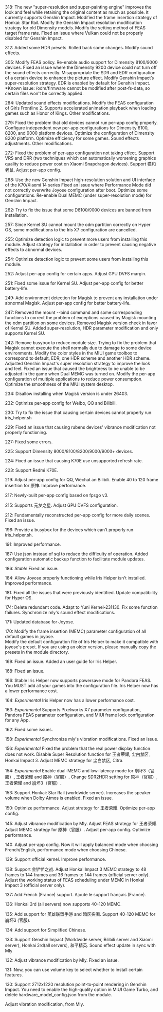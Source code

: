 318:
The new "super-resolution and super-painting engine" improves the look and feel while retaining the original content as much as possible. It currently supports Genshin Impact.
Modified the frame insertion strategy of Honkai: Star Rail.
Modify the Genshin Impact resolution modification strategy for old Dimensity models.
Modify the setting method of FEAS target frame rate.
Fixed an issue where Vulkan could not be properly disabled for Genshin Impact.

312:
Added some HDR presets.
Rolled back some changes.
Modify sound effects.

305:
Modify FEAS policy.
Re-enable audio support for Dimensity 8100/9000 devices.
Fixed an issue where the Dimensity 9200 device could not turn off the sound effects correctly.
Misappropriate the SDR and EDR configuration of a certain device to enhance the picture effect.
Modify Genshin Impact’s super-resolution strategy.
EDR is enabled by default for Genshin Impact.
*Known issue: /odm/firmware cannot be modified after post-fs-data, so certain files won't be correctly applied.

284:
Updated sound effects modifications.
Modify the FEAS configuration of Girls Frontline 2.
Supports accelerated animation playback when loading games such as Honor of Kings.
Other modifications.

279:
Fixed the problem that old devices cannot run per-app config properly.
Configure independent new per-app configurations for Dimensity 8100, 8200, and 9000 platform devices.
Optimize the configuration of Dimensity 8200 platform.
Optimize efficiency for some games.
Sound effects adjustments.
Other modifications.

272:
Fixed the problem of per-app configuration not taking effect.
Support VRS and DRR (two techniques which can automatically worsening graphics quality to reduce power cost on Xiaomi Snapdragon devices).
Support 猫和老鼠.
Adjust per-app config.

268:
Use the new Genshin Impact high-resolution solution and UI interface of the K70/Xiaomi 14 series
Fixed an issue where Performance Mode did not correctly overwrite Joyose configuration after boot.
Optimize some configurations.
Re-enable Dual MEMC (under super-resolution mode) for Genshin Impact.

262:
Try to fix the issue that some D8100/9000 devices are banned from installation.

257:
Since Kernel SU cannot mount the odm partition correctly on Hyper OS, some modifications to the Iris X7 configuration are cancelled.

255:
Optimize detection logic to prevent more users from installing this module.
Adjust strategy for installation in order to prevent causing negative effects to abnormal devices.

254:
Optimize detection logic to prevent some users from installing this module.

252:
Adjust per-app config for certain apps.
Adjust GPU DVFS margin.

251:
Fixed some issue for Kernel SU.
Adjust per-app config for better battery-life.

249:
Add environment detection for Magisk to prevent any installation under abnormal Magisk.
Adjust per-app config for better battery-life.

247:
Removed the mount --bind command and some corresponding functions to correct the problem of exceptions caused by Magisk mounting the odm partition on some devices.
Removed Magisk version check in favor of Kernel SU.
Added super-resolution, HDR parameter modification and only supports Kernel SU.

242:
Remove busybox to reduce module size.
Trying to fix the problem that Magisk cannot execute the shell normally due to damage to some device environments.
Modify the color styles in the MIUI game toolbox to correspond to default, EDR, one HDR scheme and another HDR scheme.
Adjusted Genshin Impact's super resolution strategy to improve the look and feel.
Fixed an issue that caused the brightness to be unable to be adjusted in the game when Dual MEMC was turned on.
Modify the per-app configuration of multiple applications to reduce power consumption.
Optimize the smoothness of the MIUI system desktop.

234:
Disallow installing when Magisk version is under 26403.

232:
Optimize per-app config for Weibo, QQ and Bilibili.

230:
Try to fix the issue that causing certain devices cannot properly run iris_helper.sh

229:
Fixed an issue that causing rubens devices' vibrance modification not properly functioning.

227:
Fixed some errors.

225:
Support Dimensity 8000/8100/8200/9000/9000+ devices.

224:
Fixed an issue that causing K70E use unsupported refresh rate.

223:
Support Redmi K70E.

219:
Adjust per-app config for QQ, Wechat an Bilibili.
Enable 40 to 120 frame insertion for 原神.
Improve performance.

217:
Newly-built per-app config based on fpsgo v3.

215:
Supports 元梦之星.
Adjust GPU DVFS configuration.

212:
Fundamentally reconstructed per-app config for more daily scenes.
Fixed an issue.

196:
Provide a busybox for the devices which can't properly run iris_helper.sh.

191:
Improved performance.

187:
Use json instead of sql to reduce the difficulty of operation.
Added configuration automatic backup function to facilitate module updates.

186:
*Stable*
Fixed an issue.

184:
Allow Joyose properly functioning while Iris Helper isn't installed.
Improved performance.

181:
Fixed all the issues that were previously identified.
Update compatibility for Hyper OS.

174:
Delete redundant code.
Adapt to Yuni Kernel-231130.
Fix some function failures.
Synchronize mly's sound effect modifications.

171:
Updated database for Joyose.

170:
Modify the frame insertion (MEMC) parameter configuration of all default games in joyose.  
Modify the default configuration file of Iris Helper to make it compatible with joyose's preset.
If you are using an older version, please manually copy the presets in the module directory.

169:
Fixed an issue.
Added an user guide for Iris Helper.

168:
Fixed an issue.

166:
Stable
Iris Helper now supports powersave mode for Pandora FEAS.
You MUST add all your games into the configuration file.
Iris Helper now has a lower performance cost.

164:
*Experimental*
Iris Helper now has a lower performance cost.

163:
*Experimental*
Supports Pixelworks X7 parameter configuration, Pandora FEAS parameter configuration, and MIUI frame lock configuration for any App.

162:
Fixed some issues.

158:
*Experimental*
Synchronize mly's vibration modifications.
Fixed an issue.

156:
*Experimental*
Fixed the problem that the real power display function does not work.
Disable Super Resolution function for 王者荣耀, 尘白禁区, Honkai Impact 3.
Adjust MEMC strategy for 尘白禁区, Citra.

154:
*Experimental*
Enable dual-MEMC and low-latency mode for 崩坏3（官服）, 王者荣耀 and 原神（官服）.
Change SDR2HDR setting for 原神（官服）, 王者荣耀 and 崩坏3（官服）.

153:
Support Honkai: Star Rail (worldwide server).
Increases the speaker volume when Dolby Atmos is enabled.
Fixed an issue.

150:
Optimize performance.
Adjust strategy for 王者荣耀.
Optimize per-app config.

145:
Adjust vibrance modification by Mly.
Adjust FEAS strategy for 王者荣耀.
Adjust MEMC strategy for 原神（官服）.
Adjust per-app config.
Optimize performance.

140:
Adjust per-app config. Now it will apply balanced mode when choosing French/English, performance mode when choosing Chinese.

139:
Support official kernel.
Improve performance.

138:
Support 金铲铲之战.
Adjust Honkai Impact 3 MEMC strategy to 48 frames to 144 frames and 36 frames to 144 frames (official server only).
Adjust the working status of FEAS scheduling under MEMC in Honkai Impact 3 (official server only).

137:
Add French (France) support.
Ajoute le support français (France).

136:
Honkai 3rd (all servers) now supports 40-120 MEMC.

135:
Add support for 英雄联盟手游 and 暗区突围.
Support 40-120 MEMC for 崩坏3 (官服).

134:
Add support for Simplified Chinese.

133:
Support Genshin Impact (Worldwide server, Bilibili server and Xiaomi server), Honkai 3rd(all servers), 和平精英.
Sound effect update in sync with Mly

132:
Adjust vibrance modification by Mly.
Fixed an issue.

131:
Now, you can use volume key to select whether to install certain features.

130:
Support 2712x1220 resolution point-to-point rendering in Genshin Impact. You need to enable the high-quality option in MIUI Game Turbo, and delete hardware_model_config.json from the module.

Adjust vibration modification, from Mly.
